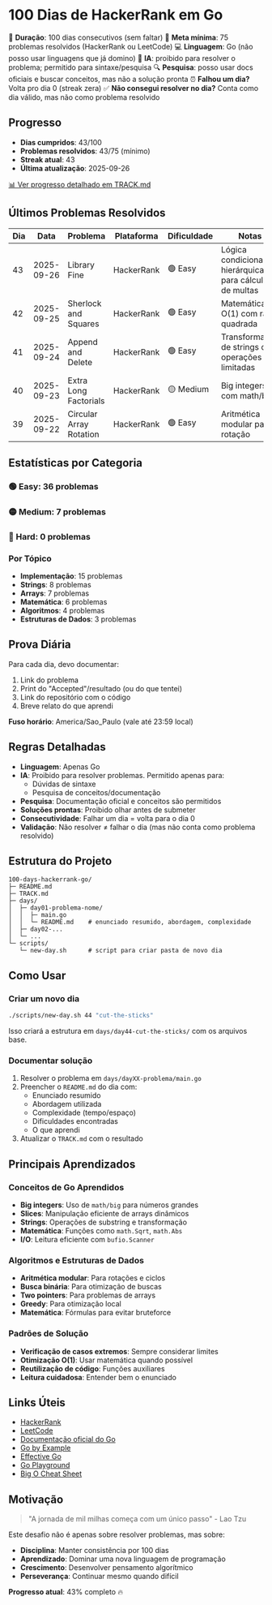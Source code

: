 # 100 Dias de HackerRank em Go

📅 **Duração**: 100 dias consecutivos (sem faltar)
🎯 **Meta mínima**: 75 problemas resolvidos (HackerRank ou LeetCode)
💻 **Linguagem**: Go (não posso usar linguagens que já domino)
🤖 **IA**: proibido para resolver o problema; permitido para sintaxe/pesquisa
🔍 **Pesquisa**: posso usar docs oficiais e buscar conceitos, mas não a solução pronta
⏰ **Falhou um dia?** Volta pro dia 0 (streak zera)
✅ **Não consegui resolver no dia?** Conta como dia válido, mas não como problema resolvido

## Progresso

- **Dias cumpridos**: 43/100
- **Problemas resolvidos**: 43/75 (mínimo)
- **Streak atual**: 43
- **Última atualização**: 2025-09-26

[📊 Ver progresso detalhado em TRACK.md](./TRACK.md)

## Últimos Problemas Resolvidos

| Dia | Data | Problema | Plataforma | Dificuldade | Notas |
|-----|------|----------|------------|-------------|-------|
| 43 | 2025-09-26 | Library Fine | HackerRank | 🟢 Easy | Lógica condicional hierárquica para cálculo de multas |
| 42 | 2025-09-25 | Sherlock and Squares | HackerRank | 🟢 Easy | Matemática O(1) com raiz quadrada |
| 41 | 2025-09-24 | Append and Delete | HackerRank | 🟢 Easy | Transformação de strings com operações limitadas |
| 40 | 2025-09-23 | Extra Long Factorials | HackerRank | 🟡 Medium | Big integers com math/big |
| 39 | 2025-09-22 | Circular Array Rotation | HackerRank | 🟢 Easy | Aritmética modular para rotação |

## Estatísticas por Categoria

### 🟢 Easy: 36 problemas
### 🟡 Medium: 7 problemas
### 🔴 Hard: 0 problemas

### Por Tópico
- **Implementação**: 15 problemas
- **Strings**: 8 problemas
- **Arrays**: 7 problemas
- **Matemática**: 6 problemas
- **Algoritmos**: 4 problemas
- **Estruturas de Dados**: 3 problemas

## Prova Diária

Para cada dia, devo documentar:

1. Link do problema
2. Print do "Accepted"/resultado (ou do que tentei)
3. Link do repositório com o código
4. Breve relato do que aprendi

**Fuso horário**: America/Sao_Paulo (vale até 23:59 local)

## Regras Detalhadas

- **Linguagem**: Apenas Go
- **IA**: Proibido para resolver problemas. Permitido apenas para:
  - Dúvidas de sintaxe
  - Pesquisa de conceitos/documentação
- **Pesquisa**: Documentação oficial e conceitos são permitidos
- **Soluções prontas**: Proibido olhar antes de submeter
- **Consecutividade**: Falhar um dia = volta para o dia 0
- **Validação**: Não resolver ≠ falhar o dia (mas não conta como problema resolvido)

## Estrutura do Projeto

```
100-days-hackerrank-go/
├─ README.md
├─ TRACK.md
├─ days/
│  ├─ day01-problema-nome/
│  │  ├─ main.go
│  │  └─ README.md    # enunciado resumido, abordagem, complexidade
│  ├─ day02-...
│  └─ ...
└─ scripts/
   └─ new-day.sh      # script para criar pasta de novo dia
```

## Como Usar

### Criar um novo dia

```bash
./scripts/new-day.sh 44 "cut-the-sticks"
```

Isso criará a estrutura em `days/day44-cut-the-sticks/` com os arquivos base.

### Documentar solução

1. Resolver o problema em `days/dayXX-problema/main.go`
2. Preencher o `README.md` do dia com:
   - Enunciado resumido
   - Abordagem utilizada
   - Complexidade (tempo/espaço)
   - Dificuldades encontradas
   - O que aprendi
3. Atualizar o `TRACK.md` com o resultado

## Principais Aprendizados

### Conceitos de Go Aprendidos
- **Big integers**: Uso de `math/big` para números grandes
- **Slices**: Manipulação eficiente de arrays dinâmicos
- **Strings**: Operações de substring e transformação
- **Matemática**: Funções como `math.Sqrt`, `math.Abs`
- **I/O**: Leitura eficiente com `bufio.Scanner`

### Algoritmos e Estruturas de Dados
- **Aritmética modular**: Para rotações e ciclos
- **Busca binária**: Para otimização de buscas
- **Two pointers**: Para problemas de arrays
- **Greedy**: Para otimização local
- **Matemática**: Fórmulas para evitar bruteforce

### Padrões de Solução
- **Verificação de casos extremos**: Sempre considerar limites
- **Otimização O(1)**: Usar matemática quando possível
- **Reutilização de código**: Funções auxiliares
- **Leitura cuidadosa**: Entender bem o enunciado

## Links Úteis

- [HackerRank](https://www.hackerrank.com/)
- [LeetCode](https://leetcode.com/)
- [Documentação oficial do Go](https://golang.org/doc/)
- [Go by Example](https://gobyexample.com/)
- [Effective Go](https://golang.org/doc/effective_go.html)
- [Go Playground](https://play.golang.org/)
- [Big O Cheat Sheet](https://www.bigocheatsheet.com/)

## Motivação

> "A jornada de mil milhas começa com um único passo" - Lao Tzu

Este desafio não é apenas sobre resolver problemas, mas sobre:
- **Disciplina**: Manter consistência por 100 dias
- **Aprendizado**: Dominar uma nova linguagem de programação
- **Crescimento**: Desenvolver pensamento algorítmico
- **Perseverança**: Continuar mesmo quando difícil

**Progresso atual**: 43% completo 🔥